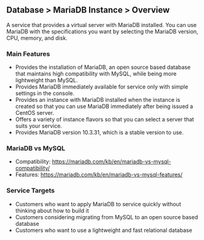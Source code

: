 ## Database > MariaDB Instance > Overview

A service that provides a virtual server with MariaDB installed. You can use MariaDB with the specifications you want by selecting the MariaDB version, CPU, memory, and disk.

### Main Features
- Provides the installation of MariaDB, an open source based database that maintains high compatibility with MySQL, while being more lightweight than MySQL.
- Provides MariaDB immediately available for service only with simple settings in the console.
- Provides an instance with MariaDB installed when the instance is created so that you can use MariaDB immediately after being issued a CentOS server.
- Offers a variety of instance flavors so that you can select a server that suits your service.
- Provides MariaDB version 10.3.31, which is a stable version to use.

### MariaDB vs MySQL
- Compatibility: https://mariadb.com/kb/en/mariadb-vs-mysql-compatibility/
- Features: https://mariadb.com/kb/en/mariadb-vs-mysql-features/

### Service Targets
- Customers who want to apply MariaDB to service quickly without thinking about how to build it
- Customers considering migrating from MySQL to an open source based database
- Customers who want to use a lightweight and fast relational database
